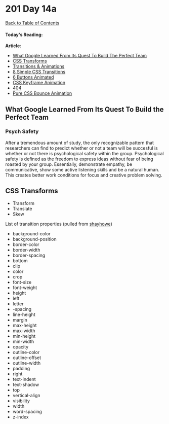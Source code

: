 # 201 Day 14a
[Back to Table of Contents](../reading|notes.md)<br/>

#### Today's Reading:<br/>

**Article**: 
- [What Google Learned From Its Quest To Build The Perfect Team](https://www.nytimes.com/2016/02/28/magazine/what-google-learned-from-its-quest-to-build-the-perfect-team.html)
- [CSS Transforms](https://learn.shayhowe.com/advanced-html-css/css-transforms/)
- [Transitions & Animations](https://learn.shayhowe.com/advanced-html-css/transitions-animations/)
- [8 Simple CSS Transitions](https://www.webdesignerdepot.com/2014/05/8-simple-css3-transitions-that-will-wow-your-users)
- [6 Buttons Animated](https://codepen.io/retyui/pen/ByoaXV)
- [CSS Keyframe Animation](https://codepen.io/akshaychauhan/pen/oAfae)
- [404](https://codepen.io/kieranfivestars/pen/MYdQxX)
- [Pure CSS Bounce Animation](https://codepen.io/dp_lewis/pen/gCfBv)


## What Google Learned From Its Quest To Build the Perfect Team

### Psych Safety
 After a tremendous amount of study, the only recognizable pattern that researchers can find to predict whether or not a team will be succesful is whether or not there is psychological safety within the group. Psychological safety is defined as the freedom to express ideas without fear of being roasted by your group. Essentially, demonstrate empathy, be communicative, show some active listening skills and be a natural human. This creates better work conditions for focus and creative problem solving.

 ## CSS Transforms
 - Transform
 - Translate
 - Skew
 

 List of transition properties (pulled from [shayhowe](https://learn.shayhowe.com/advanced-html-css/transitions-animations/))

 - background-color
 - background-position
 - border-color
- border-width
- border-spacing
- bottom
- clip
- color
- crop
- font-size
- font-weight
- height
- left
- letter
- -spacing
- line-height
- margin
- max-height
- max-width
- min-height
- min-width
- opacity
- outline-color
- outline-offset
- outline-width
- padding
- right
- text-indent
- text-shadow
- top
- vertical-align
- visibility
- width
- word-spacing
- z-index
